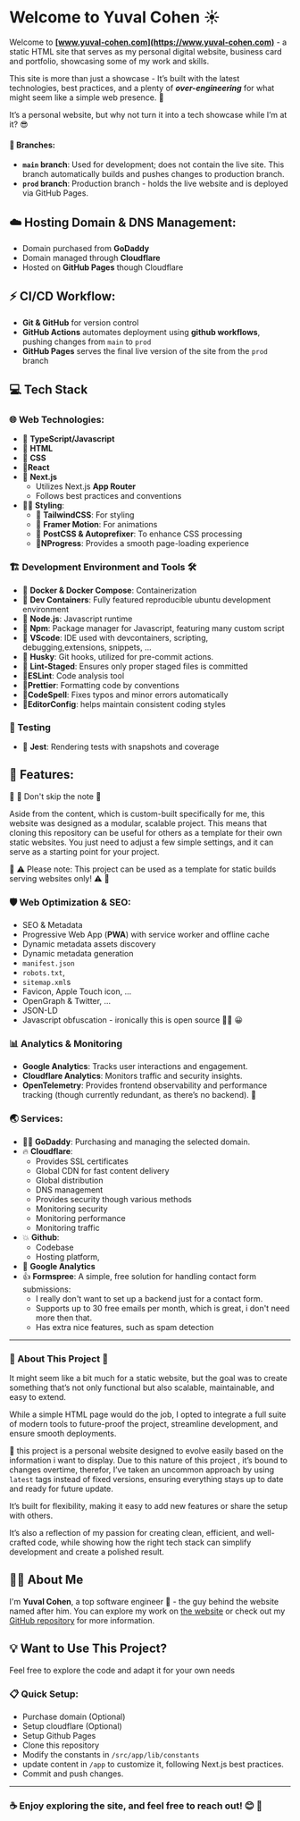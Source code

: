# Welcome to Yuval Cohen ☀️

Welcome to **[www.yuval-cohen.com](https://www.yuval-cohen.com)** -
a static HTML site that serves as my personal digital website, business card and portfolio, showcasing some of my work and skills.

This site is more than just a showcase - It’s built with the latest technologies, best practices, and a plenty of **_over-engineering_** for what might seem like a simple web presence. 🚀

It’s a personal website, but why not turn it into a tech showcase while I’m at it? 😎

#### 🔀 Branches:

- **`main` branch**: Used for development; does not contain the live site. This branch automatically builds and pushes changes to production branch.
- **`prod` branch**: Production branch - holds the live website and is deployed via GitHub Pages.

## ☁️ Hosting Domain & DNS Management:

- Domain purchased from **GoDaddy**
- Domain managed through **Cloudflare**
- Hosted on **GitHub Pages** though Cloudflare

## ⚡ CI/CD Workflow:

- **Git & GitHub** for version control
- **GitHub Actions** automates deployment using **github workflows**, pushing changes from `main` to `prod`
- **GitHub Pages** serves the final live version of the site from the `prod` branch

## 💻 Tech Stack

### 🌐 Web Technologies:

- 🦖 **TypeScript/Javascript**
- 🦧 **HTML**
- 🦎 **CSS**
- 🦏**React**
- 🦅 **Next.js**
  - Utilizes Next.js **App Router**
  - Follows best practices and conventions
- 💅🏼 **Styling**:
  - 🦄 **TailwindCSS**: For styling
  - 🐞 **Framer Motion**: For animations
  - 🐝 **PostCSS & Autoprefixer**: To enhance CSS processing
  - 🪼**NProgress**: Provides a smooth page-loading experience

### 🏗️ Development Environment and Tools 🛠️

- 🐳 **Docker & Docker Compose**: Containerization
- 🦈 **Dev Containers**: Fully featured reproducible ubuntu development environment
- 🦣 **Node.js**: Javascript runtime
- 🐘 **Npm**: Package manager for Javascript, featuring many custom script
- 🦍 **VScode**: IDE used with devcontainers, scripting, debugging,extensions, snippets, ...
- 🐶 **Husky**: Git hooks, utilized for pre-commit actions.
- 🐰 **Lint-Staged**: Ensures only proper staged files is committed
- 🙊**ESLint**: Code analysis tool
- 🦚**Prettier**: Formatting code by conventions
- 🦆**CodeSpell**: Fixes typos and minor errors automatically
- 🐎**EditorConfig**: helps maintain consistent coding styles

### 🧪 Testing

- 🐄 **Jest**: Rendering tests with snapshots and coverage

## 💫 Features:

🚧 🥸 Don't skip the note 🚧

Aside from the content, which is custom-built specifically for me, this website was designed as a modular, scalable project. This means that cloning this repository can be useful for others as a template for their own static websites. You just need to adjust a few simple settings, and it can serve as a starting point for your project.

🚨 ⚠️ Please note: This project can be used as a template for static builds serving websites only! ⚠️ 🚨

### 🛡️ Web Optimization & SEO:

- SEO & Metadata
- Progressive Web App (**PWA**) with service worker and offline cache
- Dynamic metadata assets discovery
- Dynamic metadata generation
- `manifest.json`
- `robots.txt`,
- `sitemap.xml`s
- Favicon, Apple Touch icon, ...
- OpenGraph & Twitter, ...
- JSON-LD
- Javascript obfuscation - ironically this is open source 💆‍♂️ 😀

### 📊 Analytics & Monitoring

- **Google Analytics**: Tracks user interactions and engagement.
- **Cloudflare Analytics**: Monitors traffic and security insights.
- **OpenTelemetry**: Provides frontend observability and performance tracking (though currently redundant, as there’s no backend). 👀

### 🌏 Services:

- 🧔‍♂️ **GoDaddy**: Purchasing and managing the selected domain.
- 🔥 **Cloudflare**:
  - Provides SSL certificates
  - Global CDN for fast content delivery
  - Global distribution
  - DNS management
  - Provides security though various methods
  - Monitoring security
  - Monitoring performance
  - Monitoring traffic
- 💥 **Github**:
  - Codebase
  - Hosting platform,
- 🌳 **Google Analytics**
- 👍 **Formspree**: A simple, free solution for handling contact form submissions:
  - I really don't want to set up a backend just for a contact form.
  - Supports up to 30 free emails per month, which is great, i don't need more then that.
  - Has extra nice features, such as spam detection

---

### 🌈 About This Project 🌻

It might seem like a bit much for a static website, but the goal was to create something that’s not only functional but also scalable, maintainable, and easy to extend.

While a simple HTML page would do the job, I opted to integrate a full suite of modern tools to future-proof the project, streamline development, and ensure smooth deployments.

🎯 this project is a personal website designed to evolve easily based on the information i want to display. Due to this nature of this project , it’s bound to changes overtime,
therefor, I’ve taken an uncommon approach by using `latest` tags instead of fixed versions, ensuring everything stays up to date and ready for future update.

It’s built for flexibility, making it easy to add new features or share the setup with others.

It’s also a reflection of my passion for creating clean, efficient, and well-crafted code, while showing how the right tech stack can simplify development and create a polished result.

## 👨‍💻 About Me

I'm **Yuval Cohen**, a top software engineer 🧐 - the guy behind the website named after him. You can explore my work on [the website](https://www.yuval-cohen.com) or check out my [GitHub repository](https://github.com/cohenyuval315) for more information.

## 💡 Want to Use This Project?

Feel free to explore the code and adapt it for your own needs

### 📋 Quick Setup:

- Purchase domain (Optional)
- Setup cloudflare (Optional)
- Setup Github Pages
- Clone this repository
- Modify the constants in `/src/app/lib/constants`
- update content in `/app` to customize it, following Next.js best practices.
- Commit and push changes.

---

### ☕️ Enjoy exploring the site, and feel free to reach out! 😊 📱
